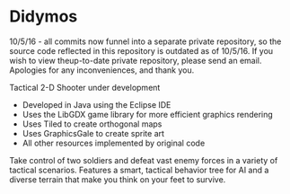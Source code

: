 # Didymos
10/5/16 - all commits now funnel into a separate private repository, so the source code reflected in this repository is outdated as of 10/5/16. If you wish to view theup-to-date private repository, please send an email. Apologies for any inconveniences, and thank you. 

Tactical 2-D Shooter under development
- Developed in Java using the Eclipse IDE
- Uses the LibGDX game library for more efficient graphics rendering
- Uses Tiled to create orthogonal maps
- Uses GraphicsGale to create sprite art
- All other resources implemented by original code

Take control of two soldiers and defeat vast enemy forces in a variety of tactical scenarios. Features a smart, tactical behavior tree for AI and a diverse terrain that make you think on your feet to survive.
